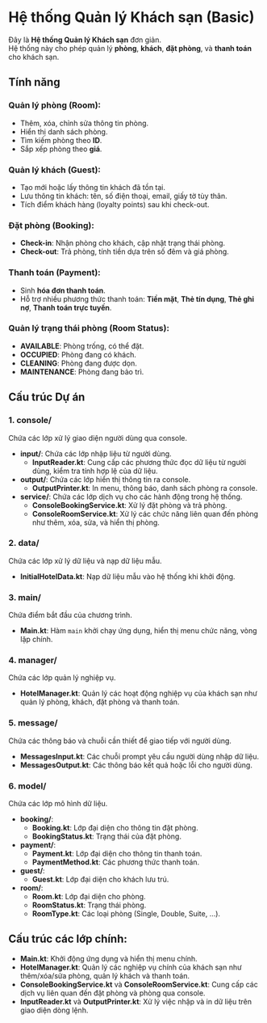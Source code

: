 # Hệ thống Quản lý Khách sạn (Basic)

Đây là **Hệ thống Quản lý Khách sạn** đơn giản.  
Hệ thống này cho phép quản lý **phòng**, **khách**, **đặt phòng**, và **thanh toán** cho khách sạn.

## Tính năng

### **Quản lý phòng (Room)**:
- Thêm, xóa, chỉnh sửa thông tin phòng.
- Hiển thị danh sách phòng.
- Tìm kiếm phòng theo **ID**.
- Sắp xếp phòng theo **giá**.

### **Quản lý khách (Guest)**:
- Tạo mới hoặc lấy thông tin khách đã tồn tại.
- Lưu thông tin khách: tên, số điện thoại, email, giấy tờ tùy thân.
- Tích điểm khách hàng (loyalty points) sau khi check-out.

### **Đặt phòng (Booking)**:
- **Check-in**: Nhận phòng cho khách, cập nhật trạng thái phòng.
- **Check-out**: Trả phòng, tính tiền dựa trên số đêm và giá phòng.

### **Thanh toán (Payment)**:
- Sinh **hóa đơn thanh toán**.
- Hỗ trợ nhiều phương thức thanh toán: **Tiền mặt**, **Thẻ tín dụng**, **Thẻ ghi nợ**, **Thanh toán trực tuyến**.

### **Quản lý trạng thái phòng (Room Status)**:
- **AVAILABLE**: Phòng trống, có thể đặt.
- **OCCUPIED**: Phòng đang có khách.
- **CLEANING**: Phòng đang được dọn.
- **MAINTENANCE**: Phòng đang bảo trì.

## Cấu trúc Dự án

### **1. console/**
Chứa các lớp xử lý giao diện người dùng qua console.
- **input/**: Chứa các lớp nhập liệu từ người dùng.
  - **InputReader.kt**: Cung cấp các phương thức đọc dữ liệu từ người dùng, kiểm tra tính hợp lệ của dữ liệu.
- **output/**: Chứa các lớp hiển thị thông tin ra console.
  - **OutputPrinter.kt**: In menu, thông báo, danh sách phòng ra console.
- **service/**: Chứa các lớp dịch vụ cho các hành động trong hệ thống.
  - **ConsoleBookingService.kt**: Xử lý đặt phòng và trả phòng.
  - **ConsoleRoomService.kt**: Xử lý các chức năng liên quan đến phòng như thêm, xóa, sửa, và hiển thị phòng.

### **2. data/**
Chứa các lớp xử lý dữ liệu và nạp dữ liệu mẫu.
- **InitialHotelData.kt**: Nạp dữ liệu mẫu vào hệ thống khi khởi động.

### **3. main/**
Chứa điểm bắt đầu của chương trình.
- **Main.kt**: Hàm `main` khởi chạy ứng dụng, hiển thị menu chức năng, vòng lặp chính.

### **4. manager/**
Chứa các lớp quản lý nghiệp vụ.
- **HotelManager.kt**: Quản lý các hoạt động nghiệp vụ của khách sạn như quản lý phòng, khách, đặt phòng và thanh toán.

### **5. message/**
Chứa các thông báo và chuỗi cần thiết để giao tiếp với người dùng.
- **MessagesInput.kt**: Các chuỗi prompt yêu cầu người dùng nhập dữ liệu.
- **MessagesOutput.kt**: Các thông báo kết quả hoặc lỗi cho người dùng.

### **6. model/**
Chứa các lớp mô hình dữ liệu.
- **booking/**:
  - **Booking.kt**: Lớp đại diện cho thông tin đặt phòng.
  - **BookingStatus.kt**: Trạng thái của đặt phòng.
- **payment/**:
  - **Payment.kt**: Lớp đại diện cho thông tin thanh toán.
  - **PaymentMethod.kt**: Các phương thức thanh toán.
- **guest/**:
  - **Guest.kt**: Lớp đại diện cho khách lưu trú.
- **room/**:
  - **Room.kt**: Lớp đại diện cho phòng.
  - **RoomStatus.kt**: Trạng thái phòng.
  - **RoomType.kt**: Các loại phòng (Single, Double, Suite, ...).

## Cấu trúc các lớp chính:

- **Main.kt**: Khởi động ứng dụng và hiển thị menu chính.
- **HotelManager.kt**: Quản lý các nghiệp vụ chính của khách sạn như thêm/xóa/sửa phòng, quản lý khách và thanh toán.
- **ConsoleBookingService.kt** và **ConsoleRoomService.kt**: Cung cấp các dịch vụ liên quan đến đặt phòng và phòng qua console.
- **InputReader.kt** và **OutputPrinter.kt**: Xử lý việc nhập và in dữ liệu trên giao diện dòng lệnh.

